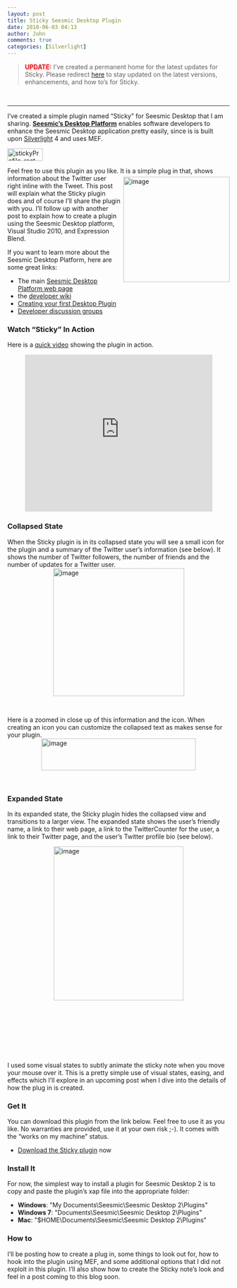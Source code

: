 ```yaml
---
layout: post
title: Sticky Seesmic Desktop Plugin
date: 2010-06-03 04:13
author: John
comments: true
categories: [Silverlight]
---
```

<blockquote>
<p><strong><font color="#ff0000">UPDATE</font>:</strong> I&rsquo;ve created a permanent home for the latest updates for Sticky. Please redirect&nbsp;<a href="http://jpapa.me/cXQ8yq">here</a> to stay updated on the latest versions, enhancements, and how to&rsquo;s for Sticky.</p>
</blockquote>
<p>&nbsp;</p>
<hr />
<p>I&rsquo;ve created a simple plugin named &ldquo;Sticky&rdquo; for Seesmic Desktop that I am sharing. <strong><a href="http://platform.seesmic.com/">Seesmic&rsquo;s Desktop Platform</a></strong> enables software developers to enhance the Seesmic Desktop application pretty easily, since is is built upon <a href="http://www.silverlight.net">Silverlight</a> 4 and uses MEF.</p>
<p><img style="border-right-width: 0px; display: inline; border-top-width: 0px; border-bottom-width: 0px; border-left-width: 0px" title="stickyProfile_rect" border="0" alt="stickyProfile_rect" width="80" height="28" src="/wp-content/uploads/files/media/image/WindowsLiveWriter/0267d1f5fe38_1515F/stickyProfile_rect_3.png" /></p>
<p>Feel free to use this plugin as you like. It is a simple plug in t<img style="border-right-width: 0px; margin: 5px 0px 0px 5px; display: inline; border-top-width: 0px; border-bottom-width: 0px; border-left-width: 0px" title="image" border="0" alt="image" align="right" width="241" height="238" src="/wp-content/uploads/files/media/image/WindowsLiveWriter/0267d1f5fe38_1515F/image_11.png" />hat, shows information about the Twitter user right inline with the Tweet. This post will explain what the Sticky plugin does and of course I&rsquo;ll share the plugin with you. I&rsquo;ll follow up with another post to explain how to create a plugin using the Seesmic Desktop platform, Visual Studio 2010, and Expression Blend.</p>
<p>If you want to learn more about the Seesmic Desktop Platform, here are some great links:</p>
<ul>
<li>The main <a href="http://platform.seesmic.com/">Seesmic Desktop Platform web page</a></li>
<li>the <a href="http://devwiki.seesmic.com">developer wiki</a></li>
<li><a href="http://devwiki.seesmic.com/Getting-Started-with-the-Desktop-Plugin-SDK">Creating your first Desktop Plugin</a></li>
<li><a href="http://groups.google.com/group/seesmic-desktop-dev">Developer discussion groups</a></li>
</ul>
<h3>Watch &ldquo;Sticky&rdquo; In Action</h3>
<p>Here is a <a href="http://www.youtube.com/watch?v=iaj8159npCI">quick video</a> showing the plugin in action.</p>
<div style="padding-bottom: 0px; margin: 0px auto; padding-left: 0px; width: 425px; padding-right: 0px; display: block; float: none; padding-top: 0px" id="scid:5737277B-5D6D-4f48-ABFC-DD9C333F4C5D:3f4ba7be-cb59-4a25-9f00-e85ad3a8c94a" class="wlWriterEditableSmartContent">
<div><object width="425" height="355"><param name="movie" value="http://www.youtube.com/v/iaj8159npCI&amp;hl=en&amp;fs=1&amp;hl=en"></param><embed src="http://www.youtube.com/v/iaj8159npCI&amp;hl=en&amp;fs=1&amp;hl=en" type="application/x-shockwave-flash" width="425" height="355"></embed></object></div>
</div>
<h3>Collapsed State</h3>
<p>When the Sticky plugin is in its collapsed state you will see a small icon for the plugin and a summary of the Twitter user&rsquo;s information (see below). It shows the number of Twitter followers, the number of friends and the number of updates for a Twitter user. <img style="border-right-width: 0px; display: block; float: none; border-top-width: 0px; border-bottom-width: 0px; margin-left: auto; border-left-width: 0px; margin-right: auto" title="image" border="0" alt="image" width="297" height="289" src="/wp-content/uploads/files/media/image/WindowsLiveWriter/0267d1f5fe38_1515F/image_12.png" /></p>
<p>&nbsp;</p>
<p>Here is a zoomed in close up of this information and the icon. When creating an icon you can customize the collapsed text as makes sense for your plugin. <img style="border-right-width: 0px; display: block; float: none; border-top-width: 0px; border-bottom-width: 0px; margin-left: auto; border-left-width: 0px; margin-right: auto" title="image" border="0" alt="image" width="350" height="72" src="/wp-content/uploads/files/media/image/WindowsLiveWriter/0267d1f5fe38_1515F/image_13.png" /></p>
<p>&nbsp;</p>
<h3>Expanded State</h3>
<p>In its expanded state, the Sticky plugin hides the collapsed view and transitions to a larger view. The expanded state shows the user&rsquo;s friendly name, a link to their web page, a link to the TwitterCounter for the user, a link to their Twitter page, and the user&rsquo;s Twitter profile bio (see below).</p>
<p><img style="border-right-width: 0px; display: block; float: none; border-top-width: 0px; border-bottom-width: 0px; margin-left: auto; border-left-width: 0px; margin-right: auto" title="image" border="0" alt="image" width="294" height="348" src="/wp-content/uploads/files/media/image/WindowsLiveWriter/0267d1f5fe38_1515F/image_16.png" /></p>
<p>&nbsp;</p>
<p>&nbsp;</p>
<p>&nbsp;</p>
<p>&nbsp;</p>
<p>I used some visual states to subtly animate the sticky note when you move your mouse over it. This is a pretty simple use of visual states, easing, and effects which I&rsquo;ll explore in an upcoming post when I dive into the details of how the plug in is created.</p>
<h3>Get It</h3>
<p>You can download this plugin from the link below. Feel free to use it as you like. No warranties are provided, use it at your own risk ;-). It comes with the &ldquo;works on my machine&rdquo; status.</p>
<ul>
<li><a href="http://jpapa.me/cW3iMB">Download the Sticky plugin</a> now</li>
</ul>
<h3>Install It</h3>
<p>For now, the simplest way to install a plugin for Seesmic Desktop 2 is to copy and paste the plugin&rsquo;s xap file into the appropriate folder:</p>
<ul>
<li><strong>Windows</strong>: &quot;My Documents\Seesmic\Seesmic Desktop 2\Plugins&quot;</li>
<li><strong>Windows 7</strong>: &quot;Documents\Seesmic\Seesmic Desktop 2\Plugins&quot;</li>
<li><strong>Mac</strong>: &quot;$HOME\Documents\Seesmic\Seesmic Desktop 2\Plugins&quot;</li>
</ul>
<h3>How to</h3>
<p>I&rsquo;ll be posting how to create a plug in, some things to look out for, how to hook into the plugin using MEF, and some additional options that I did not exploit in this plugin. I&rsquo;ll also show how to create the Sticky note&rsquo;s look and feel in a post coming to this blog soon.</p>

